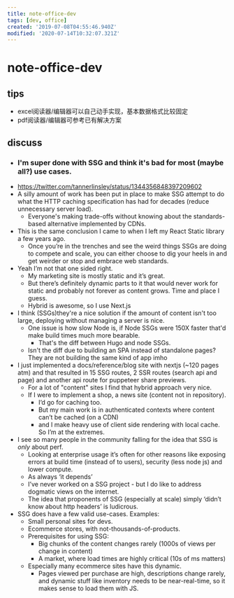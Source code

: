 ```yaml
---
title: note-office-dev
tags: [dev, office]
created: '2019-07-08T04:55:46.940Z'
modified: '2020-07-14T10:32:07.321Z'
---
```


# note-office-dev

## tips

- excel阅读器/编辑器可以自己动手实现，基本数据格式比较固定
- pdf阅读器/编辑器可参考已有解决方案

## discuss

- ### I'm super done with SSG and think it's bad for most (maybe all?) use cases.
- https://twitter.com/tannerlinsley/status/1344356848397209602
- A silly amount of work has been put in place to make SSG attempt to do what the HTTP caching specification has had for decades (reduce unnecessary server load).
  - Everyone's making trade-offs without knowing about the standards-based alternative implemented by CDNs.
- This is the same conclusion I came to when I left my React Static library a few years ago. 
  - Once you’re in the trenches and see the weird things SSGs are doing to compete and scale, you can either choose to dig your heels in and get weirder or stop and embrace web standards.
- Yeah I’m not that one sided right. 
  - My marketing site is mostly static and it’s great. 
  - But there’s definitely dynamic parts to it that would never work for static and probably not forever as content grows. Time and place I guess. 
  - Hybrid is awesome, so I use Next.js
- I think (SSGs)they're a nice solution if the amount of content isn't too large, deploying without managing a server is nice.
  - One issue is how slow Node is, if Node SSGs were 150X faster that'd make build times much more bearable. 
    - That's the diff between Hugo and node SSGs.
  - Isn't the diff due to building an SPA instead of standalone pages?They are not building the same kind of app imho
- I just implemented a docs/reference/blog site with nextjs (~120 pages atm) and that resulted in 15 SSG routes, 2 SSR routes (search api and page) and another api route for puppeteer share previews. 
  - For a lot of "content" sites I find that hybrid approach very nice.
  - If I were to implement a shop, a news site (content not in repository). 
    - I‘d go for caching too. 
    - But my main work is in authenticated contexts where content can’t be cached (on a CDN) 
    - and I make heavy use of client side rendering with local cache. So I’m at the extremes.
- I see so many people in the community falling for the idea that SSG is *only* about perf. 
  - Looking at enterprise usage it’s often for other reasons like exposing errors at build time (instead of to users), security (less node js) and lower compute. 
  - As always ‘it depends’
  - I’ve never worked on a SSG project - but I do like to address dogmatic views on the internet. 
  - The idea that proponents of SSG (especially at scale) simply ‘didn’t know about http headers’ is ludicrous.
- SSG does have a few valid use-cases. Examples: 
  - Small personal sites for devs.
  - Ecommerce stores, with not-thousands-of-products.
  - Prerequisites for using SSG:
    - Big chunks of the content changes rarely (1000s of views per change in content)
    - A market, where load times are highly critical (10s of ms matters)
  - Especially many ecommerce sites have this dynamic. 
    - Pages viewed per purchase are high, descriptions change rarely, and dynamic stuff like inventory needs to be near-real-time, so it makes sense to load them with JS.

